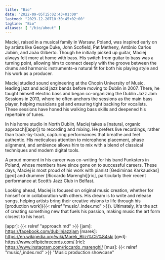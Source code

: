 ```yaml
---
title: "Bio"
date: "2022-09-05T15:02:43+01:00"
lastmod: "2023-12-20T10:30:45+02:00"
tagline: "Bio"
aliases: [ "/bio/about" ]
---
```


Maciej, raised in a musical family in Warsaw, Poland, was inspired early on by
artists like George Duke, John Scofield, Pat Metheny, Antônio Carlos Jobim, and
João Gilberto. Though he initially picked up guitar, Maciej always felt more at
home with bass. His switch from guitar to bass was a turning point, allowing him
to connect deeply with the groove between the drums and harmonic
instruments&ndash;a natural fit for both his playing style and his work as a
producer.

Maciej studied sound engineering at the Chopin University of Music, leading jazz
and acid jazz bands before moving to Dublin in 2007. There, he taught himself
electric bass and began co-organizing the Dublin Jazz Jam Sessions in 2013,
where he often anchors the sessions as the main bass player, helping musicians
gel and ensuring tight backing for vocalists. These sessions have honed his
walking bass skills and deepened his repertoire of tunes.

In his home studio in North Dublin, Maciej takes a [natural, organic
approach][appr]) to recording and mixing. He prefers live recordings, rather
than track-by-track, capturing performances that breathe and feel authentic. His
meticulous attention to microphone placement, phase alignment, and ambience
allows him to mix with a blend of classical techniques and modern digital tools.

A proud moment in his career was co-writing for his band Funksters in Poland,
whose members have since gone on to successful careers. These days, Maciej is
most proud of his work with pianist [Gediminas Karkauskas][ged] and drummer
[Riccardo Marenghi][ric], particularly their recent performance at Scott’s Jazz
Club in Belfast.

Looking ahead, Maciej is focused on original music creation, whether for himself
or in collaboration with others. His dream is to write and release songs,
helping artists bring their creative visions to life through his [production
work]({{< relref "music/_index.md" >}}). Ultimately, it's the act of creating
something new that fuels his passion, making music the art form closest to his
heart.

[appr]: {{< relref "approach.md" >}}
[jam]: https://facebook.com/dublinjazzjam
[marek]: https://en.wikipedia.org/wiki/Marek_Blizi%C5%84ski
[ged]: https://www.offpitchrecords.com/
[ric]: https://www.instagram.com/riccardo_marenghi/
[mus]: {{< relref "music/_index.md" >}} "Music production showcase"
